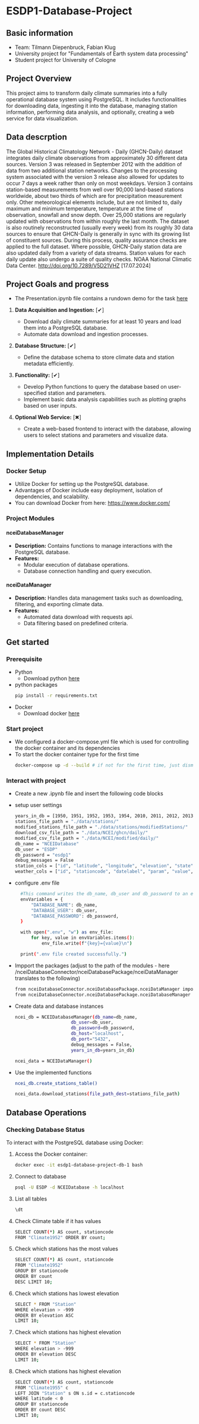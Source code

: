 # ESDP1-Database-Project

## Basic information
- Team: Tilmann Diepenbruck, Fabian Klug
- University project for "Fundamentals of Earth system data processing"
- Student project for University of Cologne

## Project Overview

This project aims to transform daily climate summaries into a fully operational database system using PostgreSQL. It
includes functionalities for downloading data, ingesting it into the database, managing station information, performing
data analysis, and optionally, creating a web service for data visualization.

## Data descrption

The Global Historical Climatology Network - Daily (GHCN-Daily) dataset integrates daily climate observations from
approximately 30 different data sources. Version 3 was released in September 2012 with the addition of data from two
additional station networks. Changes to the processing system associated with the version 3 release also allowed for
updates to occur 7 days a week rather than only on most weekdays. Version 3 contains station-based measurements from
well over 90,000 land-based stations worldwide, about two thirds of which are for precipitation measurement only. Other
meteorological elements include, but are not limited to, daily maximum and minimum temperature, temperature at the time
of observation, snowfall and snow depth. Over 25,000 stations are regularly updated with observations from within
roughly the last month. The dataset is also routinely reconstructed (usually every week) from its roughly 30 data
sources to ensure that GHCN-Daily is generally in sync with its growing list of constituent sources. During this
process, quality assurance checks are applied to the full dataset. Where possible, GHCN-Daily station data are also
updated daily from a variety of data streams. Station values for each daily update also undergo a suite of quality
checks.
NOAA National Climatic Data Center. http://doi.org/10.7289/V5D21VHZ [17.07.2024]

## Project Goals and progress

- The Presentation.ipynb file contains a rundown demo for the task [here](./Presentation.ipynb)

1. **Data Acquisition and Ingestion:** [✔]

    - Download daily climate summaries for at least 10 years and load them into a PostgreSQL database.
    - Automate data download and ingestion processes.

2. **Database Structure:** [✔]

    - Define the database schema to store climate data and station metadata efficiently.

3. **Functionality:** [✔]

    - Develop Python functions to query the database based on user-specified station and parameters.
    - Implement basic data analysis capabilities such as plotting graphs based on user inputs.

4. **Optional Web Service:** [✖]
    - Create a web-based frontend to interact with the database, allowing users to select stations and parameters and
      visualize data.

## Implementation Details

### Docker Setup

- Utilize Docker for setting up the PostgreSQL database.
- Advantages of Docker include easy deployment, isolation of dependencies, and scalability.
- You can download Docker from here: https://www.docker.com/

### Project Modules

#### nceiDatabaseManager

- **Description:** Contains functions to manage interactions with the PostgreSQL database.
- **Features:**
    - Modular execution of database operations.
    - Database connection handling and query execution.

#### nceiDataManager

- **Description:** Handles data management tasks such as downloading, filtering, and exporting climate data.
- **Features:**
    - Automated data download with requests api.
    - Data filtering based on predefined criteria.

## Get started

### Prerequisite

- Python
    - Download python [here](https://www.python.org/downloads/)
- python packages
  ```bash
  pip install -r requirements.txt
  ```
- Docker
    - Download docker [here](https://docs.docker.com/get-docker/)

### Start project

- We configured a docker-compose.yml file which is used for controlling the docker container and its dependencies
- To start the docker container type for the first time
  ```bash
  docker-compose up -d --build # if not for the first time, just dismiss the --build flag
  ```

### Interact with project

- Create a new .ipynb file and insert the following code blocks
- setup user settings
  ```bash
  years_in_db = [1950, 1951, 1952, 1953, 1954, 2010, 2011, 2012, 2013, 2014]
  stations_file_path = "./data/stations/"
  modified_stations_file_path = "./data/stations/modifiedStations/"
  download_csv_file_path = "./data/NCEI/ghcn/daily/"
  modified_csv_file_path = "./data/NCEI/modified/daily/"
  db_name = "NCEIDatabase"
  db_user = "ESDP"
  db_password = "esdp1"
  debug_messages = False
  station_cols = ["id", "latitude", "longitude", "elevation", "state", "name", "gsn_flag", "hcn_crn_flag", "wmo_id"]
  weather_cols = ["id", "stationcode", "datelabel", "param", "value", "mflag", "qflag", "sflag", "time"]
  ```
- configure .env file

  ```bash
    #This command writes the db_name, db_user and db_password to an env file which is used by the docker-container during postgresql setup
    envVariables = {
        "DATABASE_NAME": db_name,
        "DATABASE_USER": db_user,
        "DATABASE_PASSWORD": db_password,
    }

    with open(".env", "w") as env_file:
        for key, value in envVariables.items():
            env_file.write(f"{key}={value}\n")

    print(".env file created successfully.")
  ```

- Impport the packages (adjust to the path of the modules - here
  /nceiDatabaseConnector/nceiDatabasePackage/nceiDataManager translates to the following)
  ```bash
  from nceiDatabaseConnector.nceiDatabasePackage.nceiDataManager import NCEIDataManager
  from nceiDatabaseConnector.nceiDatabasePackage.nceiDatabaseManager import NCEIDatabaseManager
  ```
- Create data and database instances

  ```bash
  ncei_db = NCEIDatabaseManager(db_name=db_name,
                       db_user=db_user,
                       db_password=db_password,
                       db_host="localhost",
                       db_port="5432",
                       debug_messages = False,
                       years_in_db=years_in_db)

  ncei_data = NCEIDataManager()
  ```

- Use the implemented functions

  ```bash
  ncei_db.create_stations_table()

  ncei_data.download_stations(file_path_dest=stations_file_path)
  ```

## Database Operations

### Checking Database Status

To interact with the PostgreSQL database using Docker:

1. Access the Docker container:

   ```bash
   docker exec -it esdp1-database-project-db-1 bash
   ```

2. Connect to database
   ```bash
   psql -U ESDP -d NCEIDatabase -h localhost
   ```
3. List all tables
   ```bash
   \dt
   ```
4. Check Climate table if it has values
   ```bash
   SELECT COUNT(*) AS count, stationcode
   FROM "Climate1952" ORDER BY count;
   ```
5. Check which stations has the most values
   ```bash
   SELECT COUNT(*) AS count, stationcode
   FROM "Climate1952"
   GROUP BY stationcode
   ORDER BY count
   DESC LIMIT 10;
   ```
6. Check which stations has lowest elevation
   ```bash
   SELECT * FROM "Station"
   WHERE elevation > -999
   ORDER BY elevation ASC
   LIMIT 10;
   ```
7. Check which stations has highest elevation
   ```bash
   SELECT * FROM "Station"
   WHERE elevation > -999
   ORDER BY elevation DESC
   LIMIT 10;
   ```
8. Check which stations has highest elevation
   ```bash
   SELECT COUNT(*) AS count, stationcode
   FROM "Climate1955" c
   LEFT JOIN "Station" s ON s.id = c.stationcode
   WHERE latitude < 0
   GROUP BY stationcode
   ORDER BY count DESC
   LIMIT 10;
   ```
